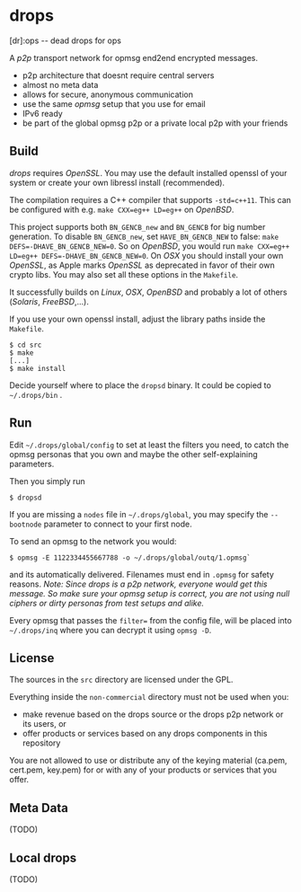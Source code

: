 drops
=====

[dr]:ops -- dead drops for ops

A _p2p_ transport network for opmsg end2end encrypted messages.

* p2p architecture that doesnt require central servers
* almost no meta data
* allows for secure, anonymous communication
* use the same _opmsg_ setup that you use for email
* IPv6 ready
* be part of the global opmsg p2p or a private local p2p with your friends

Build
-----

_drops_ requires  _OpenSSL_. You may use the default installed openssl of your
system or create your own libressl install (recommended).

The compilation requires a C++ compiler that supports `-std=c++11`.
This can be configured with e.g. `make CXX=eg++ LD=eg++` on _OpenBSD_.

This project supports both `BN_GENCB_new` and `BN_GENCB` for big number
generation. To disable `BN_GENCB_new`, set `HAVE_BN_GENCB_NEW` to false:
`make DEFS=-DHAVE_BN_GENCB_NEW=0`. So on _OpenBSD_, you would run
`make CXX=eg++ LD=eg++ DEFS=-DHAVE_BN_GENCB_NEW=0`. On _OSX_ you should install
your own _OpenSSL_, as Apple marks _OpenSSL_ as deprecated in favor of their own
crypto libs. You may also set all these options in the `Makefile`.

It successfully builds on _Linux_, _OSX_, _OpenBSD_ and probably a lot of others
(_Solaris_, _FreeBSD_,...).

If you use your own openssl install, adjust the library paths inside the `Makefile`.

```
$ cd src
$ make
[...]
$ make install

```
Decide yourself where to place the `dropsd` binary. It could be copied to `~/.drops/bin` .

Run
---

Edit `~/.drops/global/config` to set at least the filters you need, to catch the opmsg personas
that you own and maybe the other self-explaining parameters.

Then you simply run
```
$ dropsd
```
If you are missing a `nodes` file in `~/.drops/global`, you may specify the `--bootnode`
parameter to connect to your first node.

To send an opmsg to the network you would:

```
$ opmsg -E 1122334455667788 -o ~/.drops/global/outq/1.opmsg`
```

and its automatically delivered. Filenames must end in `.opmsg` for safety reasons.
_Note: Since drops is a p2p network, everyone would get this message. So make sure your
opmsg setup is correct, you are not using null ciphers or dirty personas from test setups and alike._

Every opmsg that passes the `filter=` from the config file, will be placed into `~/.drops/inq`
where you can decrypt it using `opmsg -D`.


License
-------

The sources in the `src` directory are licensed under the GPL.

Everything inside the `non-commercial` directory must not be used when you:

* make revenue based on the drops source or the drops p2p network or its users, or
* offer products or services based on any drops components in this repository

You are not allowed to use or distribute any of the keying material (ca.pem, cert.pem, key.pem)
for or with any of your products or services that you offer.


Meta Data
---------

(TODO)


Local drops
-----------

(TODO)

